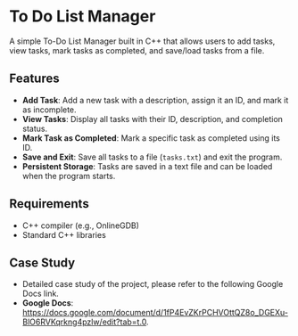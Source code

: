 # To Do List Manager

A simple To-Do List Manager built in C++ that allows users to add tasks, view tasks, mark tasks as completed, and save/load tasks from a file.

## Features
- **Add Task**: Add a new task with a description, assign it an ID, and mark it as incomplete.
- **View Tasks**: Display all tasks with their ID, description, and completion status.
- **Mark Task as Completed**: Mark a specific task as completed using its ID.
- **Save and Exit**: Save all tasks to a file (`tasks.txt`) and exit the program.
- **Persistent Storage**: Tasks are saved in a text file and can be loaded when the program starts.

## Requirements
- C++ compiler (e.g., OnlineGDB)
- Standard C++ libraries

## Case Study 
-  Detailed case study of the project, please refer to the following Google Docs link.
-  **Google Docs**: https://docs.google.com/document/d/1fP4EvZKrPCHVOttQZ8o_DGEXu-BlO6RVKqrkng4pzlw/edit?tab=t.0.
